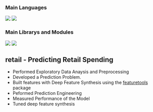 ###  Main Languages
<p>
<img src="https://img.shields.io/badge/python-3670A0?style=for-the-badge&logo=python&logoColor=ffdd54">
<img src="https://img.shields.io/badge/Markdown-000000?style=for-the-badge&logo=markdown&logoColor=white"></p>

### Main Librarys and Modules
<p><img src="https://img.shields.io/badge/numpy-%23013243.svg?style=for-the-badge&logo=numpy&logoColor=white">
<img src="https://img.shields.io/badge/pandas-%23150458.svg?style=for-the-badge&logo=pandas&logoColor=white"></p>

## retail - Predicting Retail Spending
- Performed Exploratory Data Anaysis and Preprocessing
- Developed a Prediction Problem.
- Built features with Deep Feature Synthesis using the [featuretools](https://www.featuretools.com/) package
- Peformed Prediction Engineering
- Measured Performance of the Model
- Tuned deep feature synthesis
